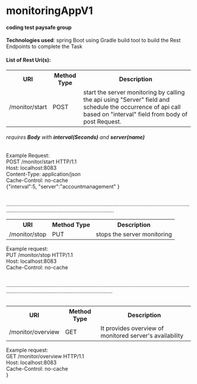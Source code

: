 <h1> monitoringAppV1</h1>
<h4>coding test paysafe group</h4>

<b>Technologies used</b>: spring Boot using Gradle build tool to build the Rest Endpoints to complete the Task

<h4>List of Rest Uri(s):</h4>
 <table> 
 <tr> <th>URI</th>          <th> Method Type </th>                    <th> Description </th> </tr>
 
<tr><td>/monitor/start</td>      <td>POST</td>                        <td>start the server monitoring by calling the api using "Server" field 
                                                                      and schedule the occurrence of api call based on 
                                                                      "interval" field from body of post Request.</td> </tr>
                                                                      </table>

<h6>requires <b>Body</b> with <b>interval(Seconds)</b>  and <b>server(name)</b></h6>
Example Request: <br>
POST /monitor/start HTTP/1.1 <br>
Host: localhost:8083        <br>
Content-Type: application/json  <br>
Cache-Control: no-cache<br>
{"interval":5, "server":"accountmanagement" }  <br><br>          

..................................................................................................................................................................................................... 
<table> 
 <tr> <th>URI</th>         <th> Method Type </th>                    <th>Description </th> </tr>
 <tr><td> /monitor/stop</td>               <td>PUT</td>                         <td>stops the server monitoring</td></tr><table> 

Example request: <br> PUT /monitor/stop HTTP/1.1<br>
                  Host: localhost:8083<br>
                  Cache-Control: no-cache<br><br>


....................................................................................................................................................................................................
<table> 
 <tr> <th>URI</th>                     <th> Method Type </th>                    <th>Description </th> </tr>
<tr><td>/monitor/overview</td>              <td>GET</td>                 <td>It provides overview of monitored server's availability</td></tr></table>

Example request:<br>GET /monitor/overview HTTP/1.1<br>
                    Host: localhost:8083<br>
                    Cache-Control: no-cache <br>
}
